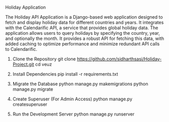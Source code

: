 Holiday Application

The Holiday API Application is a Django-based web application designed to fetch and display holiday data for different countries and years. It integrates with the Calendarific API, a service that provides global holiday data. The application allows users to query holidays by specifying the country, year, and optionally the month. It provides a robust API for fetching this data, with added caching to optimize performance and minimize redundant API calls to Calendarific.



1. Clone the Repository
git clone https://github.com/sidharthsasi/Holiday-Project.git
cd veuz

2. Install Dependencies
pip install -r requirements.txt

3. Migrate the Database
python manage.py makemigrations
python manage.py migrate

4. Create Superuser (For Admin Access)
python manage.py createsuperuser

5. Run the Development Server
python manage.py runserver
